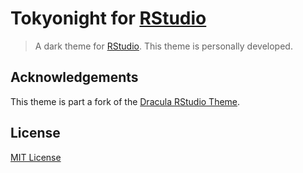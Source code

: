 # Tokyonight for [RStudio](https://www.rstudio.com/)

> A dark theme for [RStudio](https://www.rstudio.com/). This theme is personally developed.

## Acknowledgements

This theme is part a fork of the [Dracula RStudio Theme](https://github.com/dracula/rstudio).

## License

[MIT License](./LICENSE)
